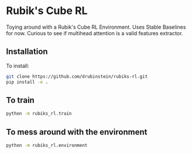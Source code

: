 # Rubik's Cube RL

Toying around with a Rubik's Cube RL Environment. Uses Stable Baselines for now. Curious to see if multihead attention is a valid features extractor.

## Installation

To install:

```bash
git clone https://github.com/drubinstein/rubiks-rl.git
pip install -e .
```

## To train

```bash
python -m rubiks_rl.train
```

## To mess around with the environment

```bash
python -m rubiks_rl.environment
```
